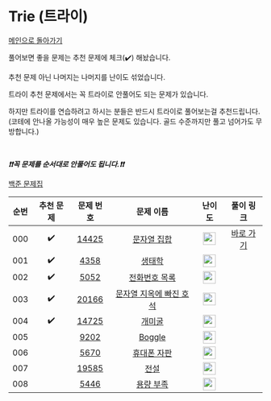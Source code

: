 # Trie (트라이)

[메인으로 돌아가기](https://github.com/tony9402/baekjoon)

풀어보면 좋을 문제는 추천 문제에 체크(:heavy_check_mark:) 해놨습니다.

추천 문제 아닌 나머지는 나머지를 난이도 섞었습니다.

트라이 추천 문제에서는 꼭 트라이로 안풀어도 되는 문제가 있습니다.

하지만 트라이를 연습하려고 하시는 분들은 반드시 트라이로 풀어보는걸 추천드립니다.
(코테에 안나올 가능성이 매우 높은 문제도 있습니다. 골드 수준까지만 풀고 넘어가도 무방합니다.)

<br>

***❗️❗️꼭 문제를 순서대로 안풀어도 됩니다.❗️❗️***

[백준 문제집](https://www.acmicpc.net/workbook/view/6785)


|순번|추천 문제|문제 번호|문제 이름|난이도|풀이 링크|
|:--:|:--:|:--:|:--:|:--:|:--:|
|000|:heavy_check_mark:|<a href="https://www.acmicpc.net/problem/14425" target="_blank">14425</a>|<a href="https://www.acmicpc.net/problem/14425" target="_blank">문자열 집합</a>|<img height="25px" width="25px" src="https://static.solved.ac/tier_small/7.svg"/>|<a href="./../../solution/trie/14425" target="_blank">바로 가기</a>|
|001|:heavy_check_mark:|<a href="https://www.acmicpc.net/problem/4358" target="_blank">4358</a>|<a href="https://www.acmicpc.net/problem/4358" target="_blank">생태학</a>|<img height="25px" width="25px" src="https://static.solved.ac/tier_small/9.svg"/>||
|002|:heavy_check_mark:|<a href="https://www.acmicpc.net/problem/5052" target="_blank">5052</a>|<a href="https://www.acmicpc.net/problem/5052" target="_blank">전화번호 목록</a>|<img height="25px" width="25px" src="https://static.solved.ac/tier_small/12.svg"/>||
|003|:heavy_check_mark:|<a href="https://www.acmicpc.net/problem/20166" target="_blank">20166</a>|<a href="https://www.acmicpc.net/problem/20166" target="_blank">문자열 지옥에 빠진 호석</a>|<img height="25px" width="25px" src="https://static.solved.ac/tier_small/12.svg"/>||
|004|:heavy_check_mark:|<a href="https://www.acmicpc.net/problem/14725" target="_blank">14725</a>|<a href="https://www.acmicpc.net/problem/14725" target="_blank">개미굴</a>|<img height="25px" width="25px" src="https://static.solved.ac/tier_small/13.svg"/>||
|005||<a href="https://www.acmicpc.net/problem/9202" target="_blank">9202</a>|<a href="https://www.acmicpc.net/problem/9202" target="_blank">Boggle</a>|<img height="25px" width="25px" src="https://static.solved.ac/tier_small/16.svg"/>||
|006||<a href="https://www.acmicpc.net/problem/5670" target="_blank">5670</a>|<a href="https://www.acmicpc.net/problem/5670" target="_blank">휴대폰 자판</a>|<img height="25px" width="25px" src="https://static.solved.ac/tier_small/17.svg"/>||
|007||<a href="https://www.acmicpc.net/problem/19585" target="_blank">19585</a>|<a href="https://www.acmicpc.net/problem/19585" target="_blank">전설</a>|<img height="25px" width="25px" src="https://static.solved.ac/tier_small/18.svg"/>||
|008||<a href="https://www.acmicpc.net/problem/5446" target="_blank">5446</a>|<a href="https://www.acmicpc.net/problem/5446" target="_blank">용량 부족</a>|<img height="25px" width="25px" src="https://static.solved.ac/tier_small/18.svg"/>||
